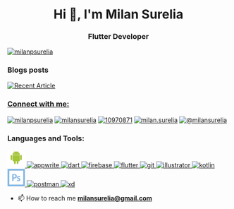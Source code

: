 <h1 align="center">Hi 👋, I'm Milan Surelia</h1>
<h3 align="center">Flutter Developer</h3>

<!-- <p align="left"> <img src="https://komarev.com/ghpvc/?username=milansurelia&label=Profile%20views&color=0e75b6&style=flat" alt="milansurelia" /> </p> -->

<p align="left"> <a href="https://twitter.com/milanpsurelia" target="blank"><img src="https://img.shields.io/twitter/follow/milanpsurelia?logo=twitter&style=for-the-badge" alt="milanpsurelia" /></a> </p>

### Blogs posts
<!-- BLOG-POST-LIST:START -->
 <a target="_blank" href="https://github-readme-medium-recent-article.vercel.app/medium/@milansurelia/0"><img src="https://github-readme-medium-recent-article.vercel.app/medium/@milansurelia/0" alt="Recent Article"> 

<!-- BLOG-POST-LIST:END -->

<h3 align="left">Connect with me:</h3>
<p align="left">
<a href="https://twitter.com/milanpsurelia" target="blank"><img align="center" src="https://raw.githubusercontent.com/rahuldkjain/github-profile-readme-generator/master/src/images/icons/Social/twitter.svg" alt="milanpsurelia" height="30" width="40" /></a>
<a href="https://linkedin.com/in/milansurelia" target="blank"><img align="center" src="https://raw.githubusercontent.com/rahuldkjain/github-profile-readme-generator/master/src/images/icons/Social/linked-in-alt.svg" alt="milansurelia" height="30" width="40" /></a>
<a href="https://stackoverflow.com/users/10970871" target="blank"><img align="center" src="https://raw.githubusercontent.com/rahuldkjain/github-profile-readme-generator/master/src/images/icons/Social/stack-overflow.svg" alt="10970871" height="30" width="40" /></a>
<a href="https://instagram.com/milan.surelia" target="blank"><img align="center" src="https://raw.githubusercontent.com/rahuldkjain/github-profile-readme-generator/master/src/images/icons/Social/instagram.svg" alt="milan.surelia" height="30" width="40" /></a>
<a href="https://medium.com/@milansurelia" target="blank"><img align="center" src="https://raw.githubusercontent.com/rahuldkjain/github-profile-readme-generator/master/src/images/icons/Social/medium.svg" alt="@milansurelia" height="30" width="40" /></a>
</p>

<h3 align="left">Languages and Tools:</h3>
<p align="left"> <a href="https://developer.android.com" target="_blank" rel="noreferrer"> <img src="https://raw.githubusercontent.com/devicons/devicon/master/icons/android/android-original-wordmark.svg" alt="android" width="40" height="40"/> </a> <a href="https://appwrite.io" target="_blank" rel="noreferrer"> <img src="https://www.vectorlogo.zone/logos/appwriteio/appwriteio-icon.svg" alt="appwrite" width="40" height="40"/> </a> <a href="https://dart.dev" target="_blank" rel="noreferrer"> <img src="https://www.vectorlogo.zone/logos/dartlang/dartlang-icon.svg" alt="dart" width="40" height="40"/> </a> <a href="https://firebase.google.com/" target="_blank" rel="noreferrer"> <img src="https://www.vectorlogo.zone/logos/firebase/firebase-icon.svg" alt="firebase" width="40" height="40"/> </a> <a href="https://flutter.dev" target="_blank" rel="noreferrer"> <img src="https://www.vectorlogo.zone/logos/flutterio/flutterio-icon.svg" alt="flutter" width="40" height="40"/> </a> <a href="https://git-scm.com/" target="_blank" rel="noreferrer"> <img src="https://www.vectorlogo.zone/logos/git-scm/git-scm-icon.svg" alt="git" width="40" height="40"/> </a> <a href="https://www.adobe.com/in/products/illustrator.html" target="_blank" rel="noreferrer"> <img src="https://www.vectorlogo.zone/logos/adobe_illustrator/adobe_illustrator-icon.svg" alt="illustrator" width="40" height="40"/> </a> <a href="https://kotlinlang.org" target="_blank" rel="noreferrer"> <img src="https://www.vectorlogo.zone/logos/kotlinlang/kotlinlang-icon.svg" alt="kotlin" width="40" height="40"/> </a> <a href="https://www.photoshop.com/en" target="_blank" rel="noreferrer"> <img src="https://raw.githubusercontent.com/devicons/devicon/master/icons/photoshop/photoshop-line.svg" alt="photoshop" width="40" height="40"/> </a> <a href="https://postman.com" target="_blank" rel="noreferrer"> <img src="https://www.vectorlogo.zone/logos/getpostman/getpostman-icon.svg" alt="postman" width="40" height="40"/> </a> <a href="https://www.adobe.com/products/xd.html" target="_blank" rel="noreferrer"> <img src="https://cdn.worldvectorlogo.com/logos/adobe-xd.svg" alt="xd" width="40" height="40"/> </a> </p>

- 📫 How to reach me **milansurelia@gmail.com**
